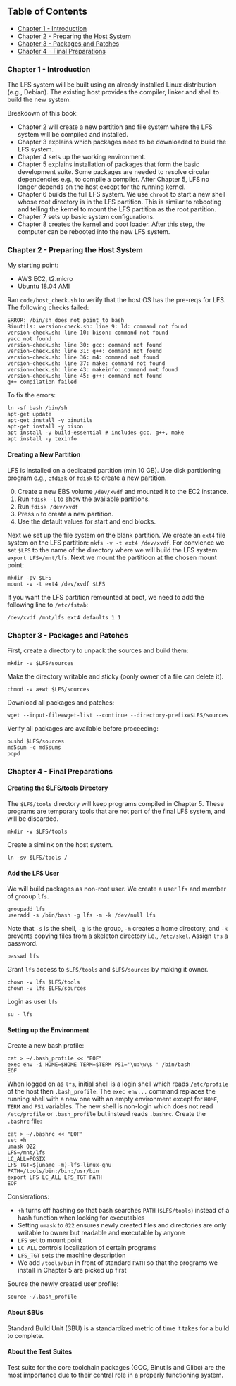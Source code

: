 ## Table of Contents
- [Chapter 1 - Introduction](#Chapter-1---Introduction)
- [Chapter 2 - Preparing the Host System](#Chapter-2----Preparing-the-Host-System)
- [Chapter 3 - Packages and Patches](#Chapter-3---Packages-and-Patches)
- [Chapter 4 - Final Preparations](#Chapter-4---Final-Preparations)

### Chapter 1 - Introduction

The LFS system will be built using an already installed Linux distribution (e.g., Debian). The existing host provides the compiler, linker and shell to build the new system.

Breakdown of this book:
- Chapter 2 will create a new partition and file system where the LFS system will be compiled and installed.
- Chapter 3 explains which packages need to be downloaded to build the LFS system.
- Chapter 4 sets up the working environment.
- Chapter 5 explains installation of packages that form the basic development suite. Some packages are needed to resolve circular dependencies e.g., to compile a compiler. After Chapter 5, LFS no longer depends on the host except for the running kernel.
- Chapter 6 builds the full LFS system. We use `chroot` to start a new shell whose root directory is in the LFS partition. This is similar to rebooting and telling the kernel to mount the LFS partition as the root partition.
- Chapter 7 sets up basic system configurations.
- Chapter 8 creates the kernel and boot loader. After this step, the computer can be rebooted into the new LFS system.

### Chapter 2 - Preparing the Host System

My starting point:
- AWS EC2, t2.micro
- Ubuntu 18.04 AMI

Ran `code/host_check.sh` to verify that the host OS has the pre-reqs for LFS. The following checks failed:

```
ERROR: /bin/sh does not point to bash
Binutils: version-check.sh: line 9: ld: command not found
version-check.sh: line 10: bison: command not found
yacc not found
version-check.sh: line 30: gcc: command not found
version-check.sh: line 31: g++: command not found
version-check.sh: line 36: m4: command not found
version-check.sh: line 37: make: command not found
version-check.sh: line 43: makeinfo: command not found
version-check.sh: line 45: g++: command not found
g++ compilation failed
```

To fix the errors:

```
ln -sf bash /bin/sh
apt-get update
apt-get install -y binutils
apt-get install -y bison
apt install -y build-essential # includes gcc, g++, make
apt install -y texinfo
```

#### Creating a New Partition

LFS is installed on a dedicated partition (min 10 GB). Use disk partitioning program e.g., `cfdisk` or `fdisk` to create a new partition.

0. Create a new EBS volume `/dev/xvdf` and mounted it to the EC2 instance.
1. Run `fdisk -l` to show the available partitions.
2. Run `fdisk /dev/xvdf`
3. Press `n` to create a new partition.
4. Use the default values for start and end blocks.

Next we set up the file system on the blank partition. We create an `ext4` file system on the LFS partition: `mkfs -v -t ext4 /dev/xvdf`. For convience we set `$LFS` to the name of the directory where we will build the LFS system: `export LFS=/mnt/lfs`. Next we mount the partitioon at the chosen mount point:

```
mkdir -pv $LFS
mount -v -t ext4 /dev/xvdf $LFS
```

If you want the LFS partition remounted at boot, we need to add the following line to `/etc/fstab`:

```
/dev/xvdf /mnt/lfs ext4 defaults 1 1
```

### Chapter 3 - Packages and Patches

First, create a directory to unpack the sources and build them:

```
mkdir -v $LFS/sources
```

Make the directory writable and sticky (oonly owner of a file can delete it).

```
chmod -v a+wt $LFS/sources
```

Download all packages and patches:

```
wget --input-file=wget-list --continue --directory-prefix=$LFS/sources
```

Verify all packages are available before proceeding:

```
pushd $LFS/sources
md5sum -c md5sums
popd
```

### Chapter 4 - Final Preparations

#### Creating the $LFS/tools Directory

The `$LFS/tools` directory will keep programs compiled in Chapter 5. These programs are temporary tools that are not part of the final LFS system, and will be discarded.

```
mkdir -v $LFS/tools
```

Create a simlink on the host system.

```
ln -sv $LFS/tools /
```

#### Add the LFS User

We will build packages as non-root user. We create a user `lfs` and member of grooup `lfs`.

```
groupadd lfs
useradd -s /bin/bash -g lfs -m -k /dev/null lfs
```

Note that `-s` is the shell, `-g` is the group, `-m` creates a home directory, and `-k` prevents copying files from a skeleton directory i.e., `/etc/skel`. Assign `lfs` a password.

```
passwd lfs
```

Grant `lfs` access to `$LFS/tools` and `$LFS/sources` by making it owner.

```
chown -v lfs $LFS/tools
chown -v lfs $LFS/sources
```

Login as user `lfs`

```
su - lfs
```

#### Setting up the Environment

Create a new bash profile:

```
cat > ~/.bash_profile << "EOF"
exec env -i HOME=$HOME TERM=$TERM PS1='\u:\w\$ ' /bin/bash
EOF
```

When logged on as `lfs`, initial shell is a login shell which reads `/etc/profile` of the host then `.bash_profile`. The `exec env...` command replaces the running shell with a new one with an empty environment except for `HOME`, `TERM` and `PS1` variables. The new shell is non-login which does not read `/etc/profile` or `.bash_profile` but instead reads `.bashrc`. Create the `.bashrc` file:

```
cat > ~/.bashrc << "EOF"
set +h
umask 022
LFS=/mnt/lfs
LC_ALL=POSIX
LFS_TGT=$(uname -m)-lfs-linux-gnu
PATH=/tools/bin:/bin:/usr/bin
export LFS LC_ALL LFS_TGT PATH
EOF
```

Consierations:
- `+h` turns off hashing so that bash searches `PATH` (`$LFS/tools`) instead of a hash function when looking for executables
- Setting `umask` to `022` ensures newly created files and directories are only writable to owner but readable and executable by anyone
- `LFS` set to mount point
- `LC_ALL` controls localization of certain programs
- `LFS_TGT` sets the machine description
- We add `/tools/bin` in front of standard `PATH` so that the programs we install in Chapter 5 are picked up first

Source the newly created user profile:

```
source ~/.bash_profile
```

#### About SBUs

Standard Build Unit (SBU) is a standardized metric of time it takes for a build to complete.

#### About the Test Suites

Test suite for the core toolchain packages (GCC, Binutils and Glibc) are the most importance due to their central role in a properly functioning system.

